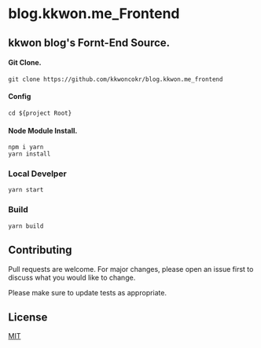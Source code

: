 # blog.kkwon.me_Frontend

## kkwon blog's Fornt-End Source.

#### Git Clone.

```
git clone https://github.com/kkwoncokr/blog.kkwon.me_frontend
```

#### Config
```
cd ${project Root}
```

#### Node Module Install.
```
npm i yarn
yarn install
```

### Local Develper

```
yarn start
```

### Build
```
yarn build
```



## Contributing
Pull requests are welcome. For major changes, please open an issue first to discuss what you would like to change.

Please make sure to update tests as appropriate.

## License
[MIT](https://choosealicense.com/licenses/mit/)
